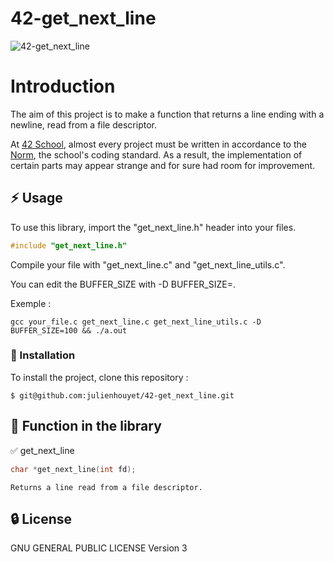 # 42-get_next_line

![42-get_next_line](https://socialify.git.ci/julienhouyet/42-get_next_line/image?logo=https%3A%2F%2Fgithub.com%2Fayogun%2F42-project-badges%2Fraw%2Fmain%2Fbadges%2Fget_next_linem.png&name=1&owner=1&theme=Auto)

# Introduction

The aim of this project is to make a function that returns a line ending with a newline, read from a file descriptor.

At [42 School](https://github.com/42School), almost every project must be written in accordance to the [Norm](https://github.com/42School/norminette/blob/master/pdf/en.norm.pdf), the school's coding standard. As a result, the implementation of certain parts may appear strange and for sure had room for improvement.

## :zap: Usage

To use this library, import the "get_next_line.h" header into your files.

```c
#include "get_next_line.h"
```

Compile your file with "get_next_line.c" and "get_next_line_utils.c". 

You can edit the BUFFER_SIZE with -D BUFFER_SIZE=<size>.

Exemple :

```shell
gcc your_file.c get_next_line.c get_next_line_utils.c -D BUFFER_SIZE=100 && ./a.out
```

###  :electric_plug: Installation

To install the project, clone this repository :

```shell
$ git@github.com:julienhouyet/42-get_next_line.git
```

##  :page_facing_up: Function in the library
 
✅ get_next_line
```c
char *get_next_line(int fd);
```
```
Returns a line read from a file descriptor.
```

##  :lock: License

GNU GENERAL PUBLIC LICENSE
Version 3